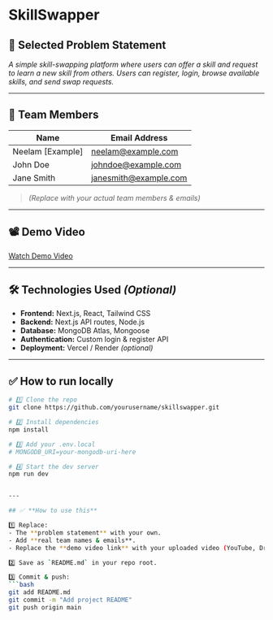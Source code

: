 # SkillSwapper

## 📌 Selected Problem Statement

_A simple skill-swapping platform where users can offer a skill and request to learn a new skill from others. Users can register, login, browse available skills, and send swap requests._

---

## 👥 Team Members

| Name         | Email Address                |
|--------------|------------------------------|
| Neelam [Example] | neelam@example.com           |
| John Doe     | johndoe@example.com           |
| Jane Smith   | janesmith@example.com         |

> _(Replace with your actual team members & emails)_

---

## 📽️ Demo Video

[Watch Demo Video](https://your-demo-video-link-here.com)

---

## 🛠️ Technologies Used _(Optional)_

- **Frontend:** Next.js, React, Tailwind CSS
- **Backend:** Next.js API routes, Node.js
- **Database:** MongoDB Atlas, Mongoose
- **Authentication:** Custom login & register API
- **Deployment:** Vercel / Render _(optional)_

---

## ✅ How to run locally

```bash
# 1️⃣ Clone the repo
git clone https://github.com/yourusername/skillswapper.git

# 2️⃣ Install dependencies
npm install

# 3️⃣ Add your .env.local
# MONGODB_URI=your-mongodb-uri-here

# 4️⃣ Start the dev server
npm run dev


---

## ✅ **How to use this**

1️⃣ Replace:
- The **problem statement** with your own.
- Add **real team names & emails**.
- Replace the **demo video link** with your uploaded video (YouTube, Drive, Loom, etc.).

2️⃣ Save as `README.md` in your repo root.

3️⃣ Commit & push:
```bash
git add README.md
git commit -m "Add project README"
git push origin main
